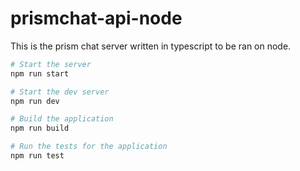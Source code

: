 # prismchat-api-node

This is the prism chat server written in typescript to be ran on node.

``` bash
# Start the server
npm run start

# Start the dev server
npm run dev

# Build the application
npm run build

# Run the tests for the application
npm run test
```
